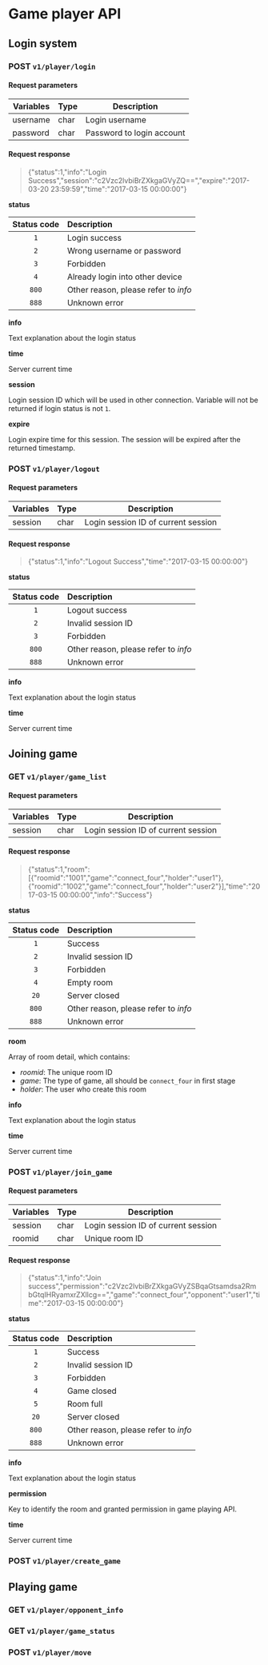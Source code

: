 # Game player API

## Login system
### **POST** `v1/player/login`

#### Request parameters

|Variables      | Type   | Description                        |
|---------------|--------|------------------------------------|
|username       | char   |Login username                      |
|password       | char   |Password to login account           |

#### Request response

> {"status":1,"info":"Login Success","session":"c2Vzc2lvbiBrZXkgaGVyZQ==","expire":"2017-03-20 23:59:59","time":"2017-03-15 00:00:00"}

**status**

| Status code | Description |
|:---:|:--- |
| `1` | Login success |
| `2` | Wrong username or password |
| `3` | Forbidden |
| `4` |  Already login into other device |
| `800` | Other reason, please refer to *info* |
| `888` | Unknown error |

**info**

Text explanation about the login status

**time**

Server current time

**session**

Login session ID which will be used in other connection. Variable will not be returned if login status is not `1`.

**expire**

Login expire time for this session. The session will be expired after the returned timestamp.

### **POST** `v1/player/logout`

#### Request parameters

|Variables      | Type   | Description                        |
|---------------|--------|------------------------------------|
|session        | char   |Login session ID of current session |

#### Request response
> {"status":1,"info":"Logout Success","time":"2017-03-15 00:00:00"}

**status**

| Status code | Description |
|:---:|:--- |
|`1` | Logout success |
| `2` | Invalid session ID |
| `3` | Forbidden |
| `800` | Other reason, please refer to *info* |
| `888` | Unknown error |

**info**

Text explanation about the login status

**time**

Server current time

## Joining game

### **GET** `v1/player/game_list`

#### Request parameters

|Variables      | Type   | Description                        |
|---------------|--------|------------------------------------|
|session        | char   |Login session ID of current session |

#### Request response

> {"status":1,"room":[{"roomid":"1001","game":"connect_four","holder":"user1"},{"roomid":"1002","game":"connect_four","holder":"user2"}],"time":"2017-03-15 00:00:00","info":"Success"}

**status**

| Status code | Description |
|:---:|:--- |
| `1` | Success |
| `2` | Invalid session ID |
| `3` | Forbidden |
| `4` | Empty room |
| `20` | Server closed |
| `800` | Other reason, please refer to *info* |
| `888` | Unknown error |

**room**

Array of room detail, which contains:

 - *roomid*: The unique room ID
 - *game*: The type of game, all should be `connect_four` in first stage
 - *holder*: The user who create this room

**info**

Text explanation about the login status

**time**

Server current time

### **POST** `v1/player/join_game`

#### Request parameters

|Variables      | Type   | Description                        |
|---------------|--------|------------------------------------|
|session        | char   |Login session ID of current session |
|roomid         | char   | Unique room ID                     |

#### Request response
> {"status":1,"info":"Join success","permission":"c2Vzc2lvbiBrZXkgaGVyZSBqaGtsamdsa2RmbGtqIHRyamxrZXllcg==","game":"connect_four","opponent":"user1","time":"2017-03-15 00:00:00"}

**status**

| Status code | Description |
|:---:|:--- |
| `1` | Success |
| `2` | Invalid session ID |
| `3` | Forbidden |
| `4` | Game closed |
| `5` | Room full |
| `20` | Server closed |
| `800` | Other reason, please refer to *info* |
| `888` | Unknown error |

**info**

Text explanation about the login status

**permission**

Key to identify the room and granted permission in game playing API.

**time**

Server current time

### **POST** `v1/player/create_game`

## Playing game

### **GET** `v1/player/opponent_info`

### **GET** `v1/player/game_status`

### **POST** `v1/player/move`
